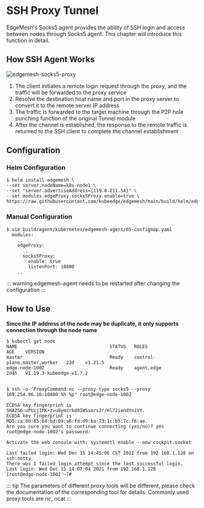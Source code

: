 # SSH Proxy Tunnel

EdgeMesh's Socks5 agent provides the ability of SSH login and access between nodes through Socks5 agent. This chapter will introduce this function in detail.

## How SSH Agent Works

![edgemesh-socks5-proxy](/images/guide/em-sock5.png)

1. The client initiates a remote login request through the proxy, and the traffic will be forwarded to the proxy service
2. Resolve the destination host name and port in the proxy server to convert it to the remote server IP address
3. The traffic is forwarded to the target machine through the P2P hole punching function of the original Tunnel module
4. After the channel is established, the response to the remote traffic is returned to the SSH client to complete the channel establishment

## Configuration

### Helm Configuration

```shell
$ helm install edgemesh \
--set server.nodeName=k8s-node1 \
--set "server.advertiseAddress={119.8.211.54}" \
--set modules.edgeProxy.socks5Proxy.enable=true \
https://raw.githubusercontent.com/kubeedge/edgemesh/main/build/helm/edgemesh.tgz
```

### Manual Configuration

```shell
$ vim build/agent/kubernetes/edgemesh-agent/05-configmap.yaml
  modules:
    ..
    edgeProxy:
      ..
      socks5Proxy:
        enable: true
        listenPort: 10800
    ..
```

::: warning
edgemesh-agent needs to be restarted after changing the configuration
:::

## How to Use

**Since the IP address of the node may be duplicate, it only supports connection through the node name**

```shell
$ kubectl get node
NAME                                  STATUS   ROLES                         AGE    VERSION
master                                Ready    control-plane,master,worker   22d    v1.21.5
edge-node-1002                        Ready    agent,edge                    2d4h   v1.19.3-kubeedge-v1.7.2


$ ssh -o "ProxyCommand nc --proxy-type socks5 --proxy 169.254.96.16:10800 %h %p" root@edge-node-1002

ECDSA key fingerprint is SHA256:uPUzjIPK+zvu8ymzrkd0IWSsmrs2r/Hl72iendYniVY.
ECDSA key fingerprint is MD5:ca:80:85:84:bd:09:a6:fd:d9:ba:73:1c:b5:7c:f6:ae.
Are you sure you want to continue connecting (yes/no)? yes
root@edge-node-1002's password:

Activate the web console with: systemctl enable --now cockpit.socket

Last failed login: Wed Dec 15 14:45:06 CST 2021 from 192.168.1.128 on ssh:notty
There was 1 failed login attempt since the last successful login.
Last login: Wed Dec 15 14:07:04 2021 from 192.168.1.128
[root@edge-node-1002 ~]#
```

::: tip
The parameters of different proxy tools will be different, please check the documentation of the corresponding tool for details. Commonly used proxy tools are nc, ncat
:::